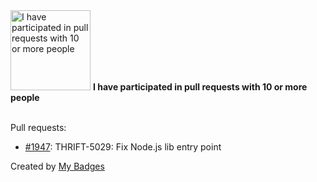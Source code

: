 <img src="https://github.com/my-badges/my-badges/blob/master/src/all-badges/pr-collaboration/pr-collaboration-10.png?raw=true" alt="I have participated in pull requests with 10 or more people" title="I have participated in pull requests with 10 or more people" width="128">
<strong>I have participated in pull requests with 10 or more people</strong>
<br><br>

Pull requests:

- <a href="https://github.com/apache/thrift/pull/1947">#1947</a>: THRIFT-5029: Fix Node.js lib entry point


Created by <a href="https://github.com/my-badges/my-badges">My Badges</a>